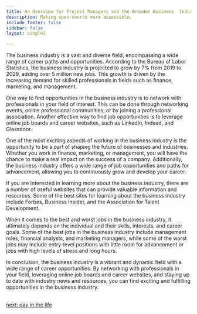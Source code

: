 ```yaml
---
title: An Overview for Project Managers and the Broader Business  Industry
description: Making open-source more accessible.
include_footer: false
sidebar: false
layout: single2

---
```


<p>
The business industry is a vast and diverse field, encompassing a wide range of career paths and opportunities. According to the Bureau of Labor Statistics, the business industry is projected to grow by 7% from 2019 to 2029, adding over 5 million new jobs. This growth is driven by the increasing demand for skilled professionals in fields such as finance, marketing, and management.

One way to find opportunities in the business industry is to network with professionals in your field of interest. This can be done through networking events, online professional communities, or by joining a professional association. Another effective way to find job opportunities is to leverage online job boards and career websites, such as LinkedIn, Indeed, and Glassdoor.

One of the most exciting aspects of working in the business industry is the opportunity to be a part of shaping the future of businesses and industries. Whether you work in finance, marketing, or management, you will have the chance to make a real impact on the success of a company. Additionally, the business industry offers a wide range of job opportunities and paths for advancement, allowing you to continuously grow and develop your career.

If you are interested in learning more about the business industry, there are a number of useful websites that can provide valuable information and resources. Some of the best sites for learning about the business industry include Forbes, Business Insider, and the Association for Talent Development.

When it comes to the best and worst jobs in the business industry, it ultimately depends on the individual and their skills, interests, and career goals. Some of the best jobs in the business industry include management roles, financial analysts, and marketing managers, while some of the worst jobs may include entry-level positions with little room for advancement or jobs with high levels of stress and long hours.

In conclusion, the business industry is a vibrant and dynamic field with a wide range of career opportunities. By networking with professionals in your field, leveraging online job boards and career websites, and staying up to date with industry news and resources, you can find exciting and fulfilling opportunities in the business industry.

<br>
<a href="https://workdojos.com/projectmanagers/day-in-the-life">next: day in the life</a>
</p>